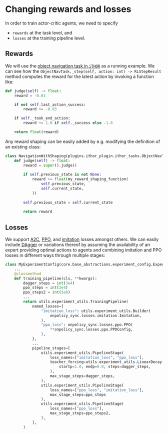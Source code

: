 # Changing rewards and losses

In order to train actor-critic agents, we need to specify

* `rewards` at the task level, and
* `losses` at the training pipeline level. 

## Rewards

We will use the [object navigation task in `iTHOR`](/api/plugins/ithor_plugin/ithor_tasks/#objectnavtask) as a 
running example. We can see how the `ObjectNavTask._step(self, action: int) -> RLStepResult` method computes the reward for the latest 
action by invoking a function like:

```python
def judge(self) -> float:
    reward = -0.01

    if not self.last_action_success:
        reward += -0.03

    if self._took_end_action:
        reward += 1.0 if self._success else -1.0

    return float(reward)
```

Any reward shaping can be easily added by e.g. modifying the definition of an existing class:

```python
class NavigationWithShaping(plugins.ithor_plugin.ithor_tasks.ObjectNavTask):
    def judge(self) -> float:
        reward = super().judge()
        
        if self.previous_state is not None:
            reward += float(my_reward_shaping_function(
                self.previous_state,
                self.current_state,
            ))
        
        self.previous_state = self.current_state
        
        return reward

``` 

## Losses

We support [A2C](/api/core/algorithms/onpolicy_sync/losses/a2cacktr#a2c), [PPO](/api/core/algorithms/onpolicy_sync/losses/ppo#ppo),
and [imitation](/api/core/algorithms/onpolicy_sync/losses/imitation#imitation) losses amongst others. We can easily include
[DAgger](https://www.cs.cmu.edu/~sross1/publications/Ross-AIStats11-NoRegret.pdf) or variations thereof by assuming the
availability of an expert providing optimal actions to agents and combining imitation and PPO losses in different ways
through multiple stages:

```python
class MyExperimentConfig(core.base_abstractions.experiment_config.ExperimentConfig):
    ...
    @classmethod
    def training_pipeline(cls, **kwargs):
        dagger_steps = int(3e4)
        ppo_steps = int(3e4)
        ppo_steps2 = int(1e6)
        ...
        return utils.experiment_utils.TrainingPipeline(
            named_losses={
                "imitation_loss": utils.experiment_utils.Builder(
                    onpolicy_sync.losses.imitation.Imitation,
                ),
                "ppo_loss": onpolicy_sync.losses.ppo.PPO(
                    **onpolicy_sync.losses.ppo.PPOConfig,
                ),
            },
            ...
            pipeline_stages=[
                utils.experiment_utils.PipelineStage(
                    loss_names=["imitation_loss", "ppo_loss"],
                    teacher_forcing=utils.experiment_utils.LinearDecay(
                        startp=1.0, endp=0.0, steps=dagger_steps,
                    ),
                    max_stage_steps=dagger_steps,
                ),
                utils.experiment_utils.PipelineStage(
                    loss_names=["ppo_loss", "imitation_loss"],
                    max_stage_steps=ppo_steps
                ),
                utils.experiment_utils.PipelineStage(
                    loss_names=["ppo_loss"],
                    max_stage_steps=ppo_steps2,
                ),
            ],
        )
```